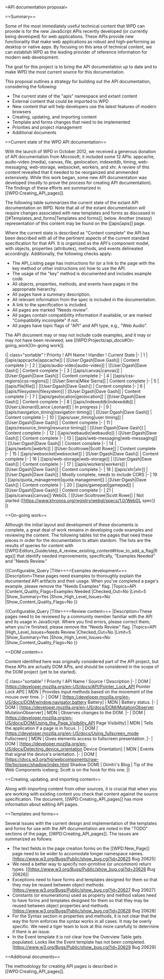=API documentation proposal=

==Summary==

Some of the most immediately useful technical content that WPD can provide is for the new JavaScript APIs recently developed (or currently being developed) for web applications. These APIs provide new functionality that make web applications as robust and high-performing as desktop or native apps. By focusing on this area of technical content, we can establish WPD as the leading provider of reference information for modern web development.

The goal for this project is to bring the API documentation up to date and to make WPD the most current source for this documentation.

This proposal outlines a strategy for building out the API documentation, considering the following:

* The current state of the "apis" namespace and extant content
* External content that could be imported to WPD
* New content that will help developers use the latest features of modern browsers
* Creating, updating, and importing content
* Template and forms changes that need to be implemented
* Priorities and project management
* Additional documents

==Current state of the WPD API documentation==

With the launch of WPD in October 2012, we received a generous donation of API documentation from Microsoft; it included some 12 APIs: appcache, audio-video (media), canvas, file, geolocation, indexeddb, timing, web-messaging, web-storage, websocket, workers, and xhr. A review of this content revealled that it needed to be reorganized and ammended extensively. While this work began, some new API documentation was developed (mostly to prove the process for creating API documentation). The findings of these efforts are summarized in [[WPD:Creating_API_pages]].

The following table summarizes the current state of the extant API documentation on WPD. Note that all of the extant documentation will require changes associated with new templates and forms as discussed in [[#Templates_and_forms|Templates and forms]], below. Another (messy) representation of this content may be found on the [[apis|apis]] page.

Where the current state is described as "Content complete" the API has been described with all of the pertinent aspects of the current standard specification for that API. It is organized as the API's component model, with objects, properties (attributes), methods, and events delineated accordingly. Additionally, the following checks apply:

* The API_Listing page has instructions for (or a link to the page with the key method or other instructions on) how to use the API.
* The usage of the "key" method is documented and includes example code.
* All objects, properties, methods, and events have pages in the appropriate hierarchy.
* All pages have a summary description.
* All relevant information from the spec is included in the documentation.
* A link to the specification is included.
* All pages are marked "Needs review".
* All pages contain compatibility information if available, or are marked "Compatibility incomplete" if not.
* All pages have topic flags of "API" and API type, e.g., "Web Audio".

The API document may or may not include code examples, and it may or may not have been reviewed; see [[WPD:Projects/api_docs#On-going_work|On-going work]].

{| class="sortable"
! Priority
! API Name
! Handler
! Current State
|-
| 1
| [[apis/appcache|appcache]]
| [[User:Dgash|Dave Gash]]
| Content complete
|-
| 2
| [[apis/audio-video|audio-video]]
| [[User:Dgash|Dave Gash]]
| Content complete
|-
| 3
| [[apis/canvas|canvas]]
| [[User:Dgash|Dave Gash]]
| Content complete
|-
| 4
| [[apis/css-regions|css-regions]]
| [[User:Sierra|Mike Sierra]]
| Content complete
|-
| 5
| [[apis/file|file]]
| [[User:Dgash|Dave Gash]]
| Content complete
|-
| 6
| [[apis/filesystem|filesystem]]
| [[User:Dgash|Dave Gash]]
| Content complete
|-
| 7
| [[apis/geolocation|geolocation]]
| [[User:Dgash|Dave Gash]]
| Content complete
|-
| 8
| [[apis/indexeddb|indexeddb]]
| [[User:Lleonard|Lance Leonard]]
| In progress
|-
| 9
| [[apis/navigation_timing|navigation timing]]
| [[User:Dgash|Dave Gash]]
| Content complete
|-
| 10
| [[apis/user_timing|user timing]]
| [[User:Dgash|Dave Gash]]
| Content complete
|-
| 11
| [[apis/resource_timing|resource timing]]
| [[User:Dgash|Dave Gash]]
| Content complete
|-
| 12
| [[apis/webaudio|webaudio]]
| [[User:Dgash|Dave Gash]]
| Content complete
|-
| 13
| [[apis/web-messaging|web-messaging]]
| [[User:Dgash|Dave Gash]]
| Content complete
|-
| 14
| [[apis/webrtc|webrtc]]
| [[User:Scottrowe|Scott Rowe]]
| Content complete
|-
| 15
| [[apis/websocket|websocket]]
| [[User:Dgash|Dave Gash]]
| Content complete
|-
| 16
| [[apis/web-storage|web-storage]]
| [[User:Dgash|Dave Gash]]
| Content complete
|-
| 17
| [[apis/workers|workers]]
| [[User:Dgash|Dave Gash]]
| Content complete
|-
| 18
| [[apis/xhr|xhr]]
| [[User:Dgash|Dave Gash]]
| Mostly complete, needs to include CORS
|-
| 19
| [[apis/quota_management|quota management]]
| [[User:Dgash|Dave Gash]]
| Content complete
|-
| 20
| [[apis/gamepad|gamepad]]
| [[User:Dgash|Dave Gash]]
| Content complete
|-
| 21
| [[apis/canvas|canvas]] WebGL
| [[User:Scottrowe|Scott Rowe]]
| Not started ([https://www.khronos.org/registry/webgl/specs/1.0/WebGL spec])
|}

==On-going work==

Although the initial layout and development of these documents is complete, a great deal of work remains in developing code examples and reviewing the content. The following tables list the pages that need these pieces in order for the documentation to attain stardom. The lists are the results of queries for content with [[WPD:Editors_Guide/step_4_review_existing_content#How_to_add_a_flag|flags]] that identify needed improvements; specifically, "Examples Needed" and "Needs Review." 

{{Configurable_Query
|Title====Examples development===
|Description=These pages need examples to thoroughly explain the documented API artifacts and their usage. When you've completed a page's example, please remove the "Needs Examples" flag.
|Topics=API
|Content_Quality_Flags=Examples Needed
|Checked_Out=No
|Limit=5
|Show_Summary=Yes
|Show_High_Level_Issues=No
|Show_Content_Quality_Flags=No
}}

{{Configurable_Query
|Title====Review content===
|Description=These pages need to be reviewed by a community member familiar with the API and its usage in JavaScript. Where you find errors, please correct them; when you're finished, please remove the "Needs Review" flag.
|Topics=API
|High_Level_Issues=Needs Review
|Checked_Out=No
|Limit=5
|Show_Summary=Yes
|Show_High_Level_Issues=No
|Show_Content_Quality_Flags=No
}}

==DOM content==

Content identified here was originally considered part of the API project, but these APIs are actually DOM APIs, and should be considered in the scope of the DOM project (yet to be started).

{| class="sortable"
! Priority
! API Name
! Source
! Description
|-
| DOM
| [https://developer.mozilla.org/en-US/docs/API/Pointer_Lock_API Pointer Lock API]
| MDN
| Provides input methods based on the movement of the mouse over time.
|-
| DOM
| [https://developer.mozilla.org/en-US/docs/DOM/window.navigator.battery Battery]
| MDN
| Battery status.
|-
| DOM
| [https://developer.mozilla.org/en-US/docs/DOM/MutationObserver MutationObserver]
| MDN
| Observes changes to the DOM.
|-
| DOM
| [https://developer.mozilla.org/en-US/docs/DOM/Using_the_Page_Visibility_API Page Visibility]
| MDN
| Tells the application if a page is in focus.
|-
| DOM
| [https://developer.mozilla.org/en-US/docs/Using_fullscreen_mode Fullscreen]
| MDN
| Gives elements access to fullscreen presentation.
|-
| DOM
| [https://developer.mozilla.org/en-US/docs/Detecting_device_orientation Device Orientation]
| MDN
| Events that signal the device's orientation.
|-
| DOM
| [https://dvcs.w3.org/hg/webcomponents/raw-file/tip/spec/shadow/index.html Shadow DOM]
| Dimitri's Blog
| Tip of the Web Components iceberg; Scott is on the hook for this one.
|}

==Creating, updating, and importing content==

Along with importing content from other sources, it is crucial that when you are working with existing content you check that content against the source specification. The document, [[WPD:Creating_API_pages]] has more information about editing API pages. 

==Templates and forms==

Several issues with the current design and implementation of the templates and forms for use with the API documentation are noted in the "TODO" sections of the page, [[WPD:Creating_API_pages]]. The issues are summarized as follows:

* The text fields in the page creation forms on the [[WPD:New_Page]] page need to be wider to accomodate longer namespace names. [https://www.w3.org/Bugs/Public/show_bug.cgi?id=20625 Bug 20625]
* We need a better way to specify non-primitive (or uncommon) return types. [[https://www.w3.org/Bugs/Public/show_bug.cgi?id=20626 Bug 20626]]
* Exceptions need to have forms and templates designed for them so that they may be reused between object methods. [https://www.w3.org/Bugs/Public/show_bug.cgi?id=20627 Bug 20627]
* Constants (or enumerations) used as property and method values need to have forms and templates designed for them so that they may be reused between object properties and methods. [https://www.w3.org/Bugs/Public/show_bug.cgi?id=20628 Bug 20628]
* For the Syntax section in properties and methods, it is not clear that the way the form enforces the syntax works in all cases. It may be overly specific. We need a tiger team to look at this more carefully to determine if there is an issue.
* In the Event template it is not clear how the Overview Table gets populated. Looks like the Event template has not been completed. [https://www.w3.org/Bugs/Public/show_bug.cgi?id=20629 Bug 20629]

==Additional documents==

The methodology for creating API pages is described in [[WPD:Creating_API_pages]].
